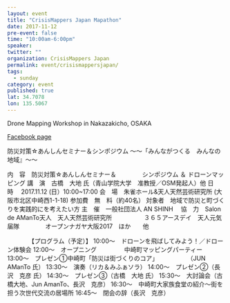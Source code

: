 ```yaml
---
layout: event 
title: "CrisisMappers Japan Mapathon"
date: 2017-11-12
pre-event: false
time: "10:00am-6:00pm"
speaker:
twitter: ""
organization: CrisisMappers Japan
permalink: event/crisismappersjapan/
tags:
  - sunday 
category: event
published: true
lat: 34.7078
lon: 135.5067
---
```


Drone Mapping Workshop in Nakazakicho, OSAKA

<a href="https://www.facebook.com/events/1040445296098788">Facebook page</a>

防災対策☆あんしんセミナー＆シンポジウム
〜〜「みんながつくる　みんなの地域』〜〜

内　容　防災対策☆あんしんセミナー＆
　　　　シンポジウム ＆ ドローンマッピング
講　演　古橋　大地 氏（青山学院大学　准教授／OSM発起人）他
日　時 　2017.11.12 (日）10:00~17:00 
会　場　朱雀ホール&天人天然芸術研究所 (大阪市北区中崎西1-1-18)
参加費　無　料（約40名）
対象者　地域で防災と町づくりを実践的にを考えたい方
主　催　一般社団法人 AN SHINH　
協　力　Salon de AManTo天人　天人天然芸術研究所　
　　　　３６５アースデイ　天人元気届隊
　　　　オープンナガヤ大阪2017　ほか　　他

　　　　【プログラム（予定）】
10:00〜　ドローンを飛ばしてみよう！／ドローン体験会
12:00〜　オープニング
　　　　 中崎町マッピングパーティー
13:00〜　プレゼン①中崎町「防災は街づくりのコア」
　　　　　（JUN AManTo 氏）
13:30〜　演奏（リカ＆みふぁソラ）
14:00〜　プレゼン②（長沢　克彦 氏）
14:30〜　プレゼン③（古橋　大地 氏）
15:30〜　大討論会（古橋大地、Jun AmanTo、長沢　克彦）
16:30〜　中崎町大家族食堂の紹介〜街を担う次世代交流の居場所
16:45〜　閉会の辞（長沢　克彦）
